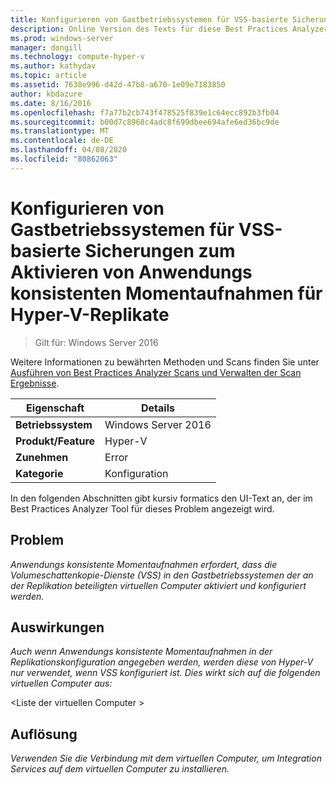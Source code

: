 ```yaml
---
title: Konfigurieren von Gastbetriebssystemen für VSS-basierte Sicherungen zum Aktivieren von Anwendungs konsistenten Momentaufnahmen für Hyper-V-Replikate
description: Online Version des Texts für diese Best Practices Analyzer Regel.
ms.prod: windows-server
manager: dongill
ms.technology: compute-hyper-v
ms.author: kathydav
ms.topic: article
ms.assetid: 7638e996-d42d-47b8-a670-1e09e7183850
author: kbdazure
ms.date: 8/16/2016
ms.openlocfilehash: f7a77b2cb743f478525f839e1c64ecc892b3fb04
ms.sourcegitcommit: b00d7c8968c4adc8f699dbee694afe6ed36bc9de
ms.translationtype: MT
ms.contentlocale: de-DE
ms.lasthandoff: 04/08/2020
ms.locfileid: "80862063"
---
```

# <a name="configure-guest-operating-systems-for-vss-based-backups-to-enable-application-consistent-snapshots-for-hyper-v-replica"></a>Konfigurieren von Gastbetriebssystemen für VSS-basierte Sicherungen zum Aktivieren von Anwendungs konsistenten Momentaufnahmen für Hyper-V-Replikate

>Gilt für: Windows Server 2016

Weitere Informationen zu bewährten Methoden und Scans finden Sie unter [Ausführen von Best Practices Analyzer Scans und Verwalten der Scan Ergebnisse](https://go.microsoft.com/fwlink/p/?LinkID=223177).  
  
|Eigenschaft|Details|  
|-|-|  
|**Betriebssystem**|Windows Server 2016|  
|**Produkt/Feature**|Hyper-V|  
|**Zunehmen**|Error|  
|**Kategorie**|Konfiguration|  
  
In den folgenden Abschnitten gibt kursiv formatics den UI-Text an, der im Best Practices Analyzer Tool für dieses Problem angezeigt wird.  
  
## <a name="issue"></a>Problem  
*Anwendungs konsistente Momentaufnahmen erfordert, dass die Volumeschattenkopie-Dienste (VSS) in den Gastbetriebssystemen der an der Replikation beteiligten virtuellen Computer aktiviert und konfiguriert werden.*  
  
## <a name="impact"></a>Auswirkungen  
*Auch wenn Anwendungs konsistente Momentaufnahmen in der Replikationskonfiguration angegeben werden, werden diese von Hyper-V nur verwendet, wenn VSS konfiguriert ist. Dies wirkt sich auf die folgenden virtuellen Computer aus:*  
  
\<Liste der virtuellen Computer >  
  
## <a name="resolution"></a>Auflösung  
*Verwenden Sie die Verbindung mit dem virtuellen Computer, um Integration Services auf dem virtuellen Computer zu installieren.*  
  


